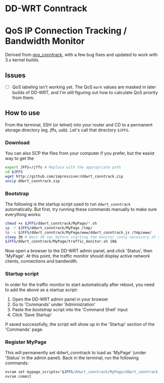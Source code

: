 DD-WRT Conntrack
================
# QoS IP Connection Tracking / Bandwidth Monitor

Derived from [qos_conntrack](https://csdprojects.co.uk/ddwrt/), with a few bug fixes and updated to work with 3.x kernel builds.


## Issues

- [ ] QoS labeling isn't working yet. The QoS `mark` values are masked in later builds of DD-WRT, and I'm still figuring out how to calculate QoS priority from them.


## How to use

From the terminal, SSH (or telnet) into your router and CD to a permanent storage directory (eg. jffs, usb).
Let's call that directory `$JFFS`.


### Download
You can also SCP the files from your computer if you prefer, but the easist way to get the 
```sh
export JFFS=/jffs # Replace with the appropriate path
cd $JFFS
wget http://github.com/impressiver/ddwrt_conntrack.zip
unzip ddwrt_conntrack.zip
```

### Bootstrap
The following is the startup script used to run `ddwrt_conntrack` automatically.
But first, try running these commands manually to make sure everything works:
```sh
chmod +x $JFFS/ddwrt_conntrack/MyPage/*.sh
cp -r $JFFS/ddwrt_conntrack/MyPage /tmp/
ln -s $JFFS/ddwrt_conntrack/MyPage/www/ddwrt_conntrack.js /tmp/www/
sleep 30 # Wait 30 sec before starting the monitor (only necessary at startup)
$JFFS/ddwrt_conntrack/MyPage/traffic_monitor.sh 10&
```
Now open a browser to the DD-WRT admin panel, and click 'Status', then 'MyPage'.
At this point, the traffic monitor should display active network clients, connections and bandwidth.


### Startup script  
In order for the traffic monitor to start automatically after reboot, you need to add the above as a startup script:  

1. Open the DD-WRT admin panel in your browser
2. Go to 'Commands' under 'Administration'
3. Paste the *bootstrap* script into the 'Command Shell' input
4. Click 'Save Startup'  

If saved successfully, the script will show up in the 'Startup' section of the 'Commands' page.


### Register MyPage
This will permanently set ddwrt_conntrack to load as 'MyPage' (under 'Status' in the admin panel).
Back in the terminal, run the following commands:
```sh
nvram set mypage_scripts="$JFFS/ddwrt_conntrack/MyPage/ddwrt_conntrack.sh"
nvram commit
```
